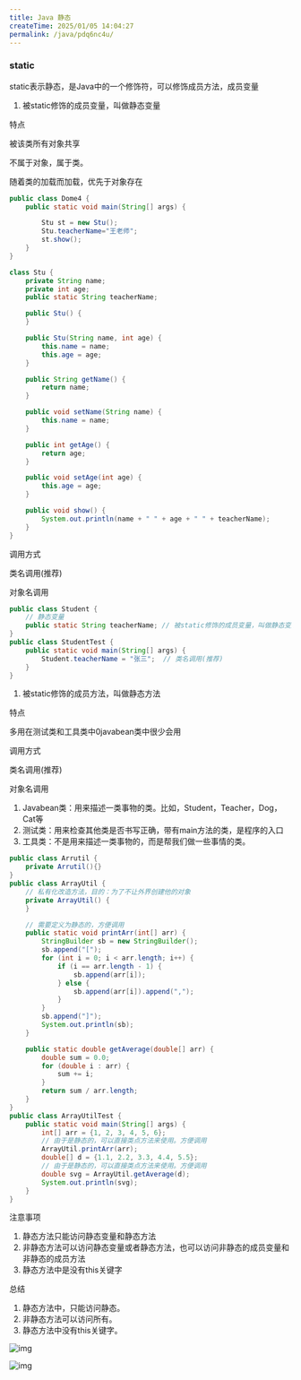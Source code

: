 ```yaml
---
title: Java 静态
createTime: 2025/01/05 14:04:27
permalink: /java/pdq6nc4u/
---
```

### static

static表示静态，是Java中的一个修饰符，可以修饰成员方法，成员变量

1. 被static修饰的成员变量，叫做静态变量

特点

被该类所有对象共享

不属于对象，属于类。

随着类的加载而加载，优先于对象存在

```java
public class Dome4 {
    public static void main(String[] args) {

        Stu st = new Stu();
        Stu.teacherName="王老师";
        st.show();
    }
}

class Stu {
    private String name;
    private int age;
    public static String teacherName;

    public Stu() {
    }

    public Stu(String name, int age) {
        this.name = name;
        this.age = age;
    }

    public String getName() {
        return name;
    }

    public void setName(String name) {
        this.name = name;
    }

    public int getAge() {
        return age;
    }

    public void setAge(int age) {
        this.age = age;
    }

    public void show() {
        System.out.println(name + " " + age + " " + teacherName);
    }
}
```

调用方式

类名调用(推荐)

对象名调用

```java
public class Student {
    // 静态变量
    public static String teacherName; // 被static修饰的成员变量，叫做静态变量
}
public class StudentTest {
    public static void main(String[] args) {
        Student.teacherName = "张三";  // 类名调用(推荐)
    }
}
```

1. 被static修饰的成员方法，叫做静态方法

特点

多用在测试类和工具类中0javabean类中很少会用

调用方式

类名调用(推荐)

对象名调用



1. Javabean类：用来描述一类事物的类。比如，Student，Teacher，Dog，Cat等
2. 测试类：用来检查其他类是否书写正确，带有main方法的类，是程序的入口
3. 工具类：不是用来描述一类事物的，而是帮我们做一些事情的类。

```java
public class Arrutil {
    private Arrutil(){}
}
public class ArrayUtil {
    // 私有化改造方法，目的：为了不让外界创建他的对象
    private ArrayUtil() {
    }

    // 需要定义为静态的，方便调用
    public static void printArr(int[] arr) {
        StringBuilder sb = new StringBuilder();
        sb.append("[");
        for (int i = 0; i < arr.length; i++) {
            if (i == arr.length - 1) {
                sb.append(arr[i]);
            } else {
                sb.append(arr[i]).append(",");
            }
        }
        sb.append("]");
        System.out.println(sb);
    }

    public static double getAverage(double[] arr) {
        double sum = 0.0;
        for (double i : arr) {
            sum += i;
        }
        return sum / arr.length;
    }
}
public class ArrayUtilTest {
    public static void main(String[] args) {
        int[] arr = {1, 2, 3, 4, 5, 6};
        // 由于是静态的，可以直接类点方法来使用。方便调用
        ArrayUtil.printArr(arr);
        double[] d = {1.1, 2.2, 3.3, 4.4, 5.5};
        // 由于是静态的，可以直接类点方法来使用。方便调用
        double svg = ArrayUtil.getAverage(d);
        System.out.println(svg);
    }
}
```

注意事项

1. 静态方法只能访问静态变量和静态方法
2. 非静态方法可以访问静态变量或者静态方法，也可以访问非静态的成员变量和非静态的成员方法
3. 静态方法中是没有this关键字

总结

1. 静态方法中，只能访问静态。
2. 非静态方法可以访问所有。
3. 静态方法中没有this关键字。

![img](https://cdn.nlark.com/yuque/0/2024/png/39001393/1730432954041-11afbea3-f93e-481b-bbe7-cf3d83ef1be3.png)

![img](https://cdn.nlark.com/yuque/0/2024/png/39001393/1730433067942-761bfa97-a4b1-41bb-90de-a7afd8ba5d70.png)